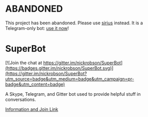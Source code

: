 # ABANDONED

This project has been abandoned. Please use [sirius](https://github.com/nickrobson/sirius) instead. It is a Telegram-only bot: [use it now](https://t.me/siriusthebot)!

# SuperBot

[![Join the chat at https://gitter.im/nickrobson/SuperBot](https://badges.gitter.im/nickrobson/SuperBot.svg)](https://gitter.im/nickrobson/SuperBot?utm_source=badge&utm_medium=badge&utm_campaign=pr-badge&utm_content=badge)

A Skype, Telegram, and Gitter bot used to provide helpful stuff in conversations.

[Information and Join Link](http://nickrobson.github.io/superchat/)
